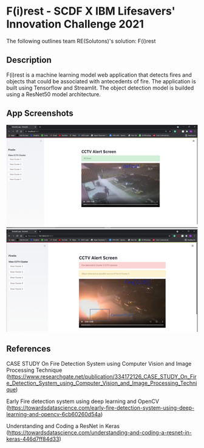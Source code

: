 # F(i)rest - SCDF X IBM Lifesavers' Innovation Challenge 2021
The following outlines team RE(Solutons)'s solution: F(i)rest
## Description
F(i)rest is a machine learning model web application that detects fires and objects that could be associated with antecedents of fire. The application is built using Tensorflow and Streamlit. The object detection model is builded using a ResNet50 model architecture. 
## App Screenshots
![](SCDF_inno_1.PNG)
![](SCDF_inno_2.PNG)
## References
CASE STUDY On Fire Detection System using Computer Vision and Image Processing Technique
(https://www.researchgate.net/publication/334172126_CASE_STUDY_On_Fire_Detection_System_using_Computer_Vision_and_Image_Processing_Technique)

Early Fire detection system using deep learning and OpenCV
(https://towardsdatascience.com/early-fire-detection-system-using-deep-learning-and-opencv-6cb60260d54a)

Understanding and Coding a ResNet in Keras
(https://towardsdatascience.com/understanding-and-coding-a-resnet-in-keras-446d7ff84d33)

